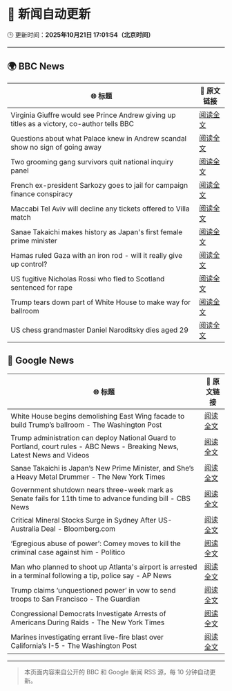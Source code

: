 # 🧠 新闻自动更新

🕒 更新时间：**2025年10月21日 17:01:54（北京时间）**

---

## 🌍 BBC News

| 🌐 标题 | 🔗 原文链接 |
|--------|-------------|
| Virginia Giuffre would see Prince Andrew giving up titles as a victory, co-author tells BBC | [阅读全文](https://www.bbc.com/news/articles/c201k3wd65yo?at_medium=RSS&at_campaign=rss) |
| Questions about what Palace knew in Andrew scandal show no sign of going away | [阅读全文](https://www.bbc.com/news/articles/c0l7zx499deo?at_medium=RSS&at_campaign=rss) |
| Two grooming gang survivors quit national inquiry panel | [阅读全文](https://www.bbc.com/news/articles/cy5qkq7zex3o?at_medium=RSS&at_campaign=rss) |
| French ex-president Sarkozy goes to  jail for campaign finance conspiracy | [阅读全文](https://www.bbc.com/news/articles/cvgkm2j0xelo?at_medium=RSS&at_campaign=rss) |
| Maccabi Tel Aviv will decline any tickets offered to Villa match | [阅读全文](https://www.bbc.com/sport/football/articles/c3w98224xx8o?at_medium=RSS&at_campaign=rss) |
| Sanae Takaichi makes history as Japan's first female prime minister | [阅读全文](https://www.bbc.com/news/articles/c751z23n3n7o?at_medium=RSS&at_campaign=rss) |
| Hamas ruled Gaza with an iron rod - will it really give up control? | [阅读全文](https://www.bbc.com/news/articles/cn51w77vlp9o?at_medium=RSS&at_campaign=rss) |
| US fugitive Nicholas Rossi who fled to Scotland sentenced for rape | [阅读全文](https://www.bbc.com/news/articles/c8035ng7rpmo?at_medium=RSS&at_campaign=rss) |
| Trump tears down part of White House to make way for ballroom | [阅读全文](https://www.bbc.com/news/articles/ced6np51532o?at_medium=RSS&at_campaign=rss) |
| US chess grandmaster Daniel Naroditsky dies aged 29 | [阅读全文](https://www.bbc.com/news/articles/c15pz8vpjp9o?at_medium=RSS&at_campaign=rss) |

## 📰 Google News

| 🌐 标题 | 🔗 原文链接 |
|--------|-------------|
| White House begins demolishing East Wing facade to build Trump’s ballroom - The Washington Post | [阅读全文](https://news.google.com/rss/articles/CBMivgFBVV95cUxOcnF1M1M3SnFBdWc5UHNVbGpUSU5MSDdDT1NWYV92T2ItV2sxclBPR2RfZnZNVDRtU0ZORmtTU1hnZHFMR2taUjU2T0h3YjZac3ZNZm5FMENNczktOURacXFtN0t0a21xWlJCYk9JZUc3cGg3UGo0Y09Kb3g3cDJfSVNwVEtJaVFxemZ2Rk5LWHhLOEZBVEsyb1BMdFdZQkszM0FVUlhGM2t6bFMzQlh0QnJBdnViSDNCUHVmM253?oc=5) |
| Trump administration can deploy National Guard to Portland, court rules - ABC News - Breaking News, Latest News and Videos | [阅读全文](https://news.google.com/rss/articles/CBMirAFBVV95cUxNUEpSd0Q2VThXZkZqb2NNdjNqM1Zod3BIQllSYVNSMFU5YTBQdllDdWpmUUlweHcwNERoMkpwcjlQWlNIN2ZnODlGSk8yeUFHLTdfaHJpM1FNclpKY0FGUm1wakJobFA2Z01kQXd0RFNqMzdNbE94VFJIakJaSWdIbEVHRlRLSVN0R09ydlB6SERFNzlIcVVPUDdVNDhKSlZJamx3SU5pcjhoNmw30gGyAUFVX3lxTE1XWWtFa2xrMmdMVUxqMXNndjkxeHZ1OGJiMER4bE1OXzMwUm5VVUFzVVFNZW9KMm9KRXd6dkRQR1lwVzk5SHJYVFRHV0o5MkFHZHB2WDU0WjVZelhxMFNhZGFTdWRxWFM3TTlPV3RKcXJySVV0ZXFmWHM3azNPMUNkUGZNSUd5VFhFUklsbmpYWDljeWgzNklSbnlZdTMyUnpsRnVzUDBPSy1aOGRWdjlqblE?oc=5) |
| Sanae Takaichi is Japan’s New Prime Minister, and She’s a Heavy Metal Drummer - The New York Times | [阅读全文](https://news.google.com/rss/articles/CBMijwFBVV95cUxNdmhObDNVdDBMcnRzbEZiNUI0Z3cwVzFodFJzWW1sOFpBYXVPcTJDdUVHRy05VXh3Rk1qcU5PUExMLWlfa1lVdTJJUXF0R2NJcG04X1MzRzFma1JFd2x4RVNQRkZETkRScmlJZXpadF9GbDA5c25yS3Q4YlBwdUlYRE1yOVoycEFYTGozLXo2cw?oc=5) |
| Government shutdown nears three-week mark as Senate fails for 11th time to advance funding bill - CBS News | [阅读全文](https://news.google.com/rss/articles/CBMijwFBVV95cUxQd193VUxieldHblJSSUNGQktRZjFFdmROVEZqUHFwYncwMFY2VVowd1ZWelNEY3dGOVotTHVGdDNNZXJ3QkZ0d3I1NGxsYUgxOTE1cTZvRk5KWllEdnY0VUJqOGJoMndtdmhiMUtXUW5aOVJoamRuZk9BX2RyQWkxNjRZUEJiUzI5WmNkQ0dySdIBlAFBVV95cUxNTmduWlhYWFlDcG1PVW4tRjdFTTloQmJKVTd5TzJ3UVJ2SGtDSk9PVW4wemhOalF1aGVXSVliWldpSUtkVXFLSl9XdkN1V1lnZGRMcktManMwMzN2NEJFbVpFbm5PNTMyR2tuN2ZMSWp3T19mZ1hDelNSRFJaazloa1dxa1cwT2I5WU9fcEtaWWpCOGlD?oc=5) |
| Critical Mineral Stocks Surge in Sydney After US-Australia Deal - Bloomberg.com | [阅读全文](https://news.google.com/rss/articles/CBMitAFBVV95cUxNOWVONXBqbmdPNEN5YVpEQW1DOWdVRUtaaEJ4TDhoOEJVMUtLa19XM0FmZVk4OERSMmF0ZFRsNFdqUXE2UGpvdDNON2lvX0d5YTR5djZLTE93RVkwYmNYQ0hQQ1hYQVppb2steXRiS3hrUVVDejFCOHNNdmJIVzFZdU12ZGt0SWl5Q2U0aE14dlFudFpVYzM3NEpXNGpETDR5NFNwcFhydHlBNUxoRnVrZVB5RUU?oc=5) |
| ‘Egregious abuse of power’: Comey moves to kill the criminal case against him - Politico | [阅读全文](https://news.google.com/rss/articles/CBMiigFBVV95cUxNYjY3SWpwV2s4Q0VfNVVCTFpJZElmQXo2b01PNTI3amxWSHo1RExyRVl0RERxNklUNmg5eXBMM1JERmhER1hUNUxKeHdwUmlmYXgzUm5yWEdtVE9rb1FJaEY5YkVSSVBReW4tcmMwX3ptbmhZeElQRzBqeVFmbzY0YXJ4T0ZwRk8wOXc?oc=5) |
| Man who planned to shoot up Atlanta's airport is arrested in a terminal following a tip, police say - AP News | [阅读全文](https://news.google.com/rss/articles/CBMijwFBVV95cUxQVldPSE9iZWNCWS1COXhQb1J3VEdydXUwUXZJM3Z5WGNjc3JrZ2dFdHlHZW1nVHlnVjZQUDZpQ2hHNkpCQlZObk83VEJjbElSYWFFdkRmdHVZU0owRXBMT25uN0NGTzFIMXRoc0NjaWpfdWhIaWZWRHZqT1dYUzJya3BXNllkdmo2bk5RMW9JRQ?oc=5) |
| Trump claims ‘unquestioned power’ in vow to send troops to San Francisco - The Guardian | [阅读全文](https://news.google.com/rss/articles/CBMif0FVX3lxTE52bGlvNUhud0ZFTjdUOHduLTJ2b1VyT2tCM2ozcEZzbk1nTlJWLWMtNVdiUGQtZ1M3Sm5hbk9DSFl0X2h3OVVla1pqMnN1dTN2NkpvanZvdTNZVmM4S3M4ZHI2VFItRnc4ekZBZXRTYjBMeFBWclkteHZmWmJEZ1U?oc=5) |
| Congressional Democrats Investigate Arrests of Americans During Raids - The New York Times | [阅读全文](https://news.google.com/rss/articles/CBMikAFBVV95cUxNT2d2ek5uUi1YMXRKVFhqY3hYQlpoaVZJTlMxUkoxWGVzNURVSnBEcUF1bUV3RGpaTFBKaExtSE01aU52VGxha1Bxa2xMTzlWWUtQa21IdnRjVm5iVVRLY0I2WUltUjViZXpaLXZRd0R6WGtwWERpNTNYYllrWTJXcHotV0ZwdlJ2UVRWdTFHNUU?oc=5) |
| Marines investigating errant live-fire blast over California’s I-5 - The Washington Post | [阅读全文](https://news.google.com/rss/articles/CBMiowFBVV95cUxNUVJDeGFLVjQ1TU5zTl80M05uTjVaaFdqTXpDZlRYQ1hXLWMyeU5EcDhfNllTMndscmZQMDJLZF9MWTBLOThqNWM0YTViMVJhdGxsREJEMVNlbnlBVXJubVVHQU9vQnVyX1JvdWRFSkJITFo2T0ZSX1dTcEFGUnFVb3JkQmpyQUd1MkFOaU1QOTBja2pnZTdOenJ4WGozSWRoLUJj?oc=5) |

---
> 本页面内容来自公开的 BBC 和 Google 新闻 RSS 源，每 10 分钟自动更新。